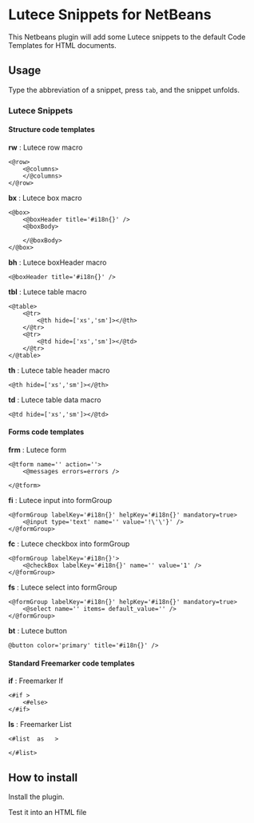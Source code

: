# Lutece Snippets for NetBeans

This Netbeans plugin will add some Lutece snippets to the default Code Templates for HTML documents. 

## Usage
Type the abbreviation of a snippet, press <code>tab</code>, and the snippet unfolds.

### Lutece Snippets

#### Structure code templates 

**rw** : Lutece row macro
```
<@row>
    <@columns>
    </@columns> 
</@row> 
```
    

**bx** : Lutece box macro
```
<@box>
    <@boxHeader title='#i18n{}' />
    <@boxBody>

    </@boxBody>
</@box>  
```

**bh** : Lutece boxHeader macro
```
<@boxHeader title='#i18n{}' />
```

**tbl** : Lutece table macro
```
<@table>
    <@tr>
        <@th hide=['xs','sm']></@th>
    </@tr>
    <@tr>
        <@td hide=['xs','sm']></@td>
    </@tr>
</@table>            
```

**th** : Lutece table header macro
```
<@th hide=['xs','sm']></@th>
```

**td** : Lutece table data macro
```
<@td hide=['xs','sm']></@td>
```


#### Forms code templates 

**frm** : Lutece form
```
<@tform name='' action=''>
    <@messages errors=errors />

</@tform>
```

**fi** : Lutece input into formGroup
```
<@formGroup labelKey='#i18n{}' helpKey='#i18n{}' mandatory=true>
    <@input type='text' name='' value='!\'\'}' />
</@formGroup>
```

**fc** : Lutece checkbox into formGroup
```
<@formGroup labelKey='#i18n{}'>
    <@checkBox labelKey='#i18n{}' name='' value='1' />
</@formGroup>
```

**fs** : Lutece select into formGroup
```
<@formGroup labelKey='#i18n{}' helpKey='#i18n{}' mandatory=true>
    <@select name='' items= default_value='' />
</@formGroup>
```

**bt** : Lutece button
```
@button color='primary' title='#i18n{}' />
```

#### Standard Freemarker code templates

**if** : Freemarker If
```        
<#if >
    <#else>
</#if>
```
        
**ls**  : Freemarker List    
``` 
<#list  as   >
                         
</#list>
```         

## How to install

Install the plugin.

Test it into an HTML file 
